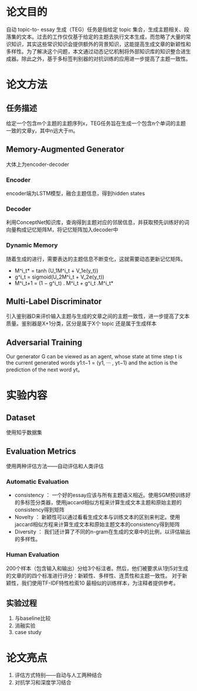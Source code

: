 # 论文目的
自动 topic-to- essay 生成（TEG）任务是指给定 topic 集合，生成主题相关、段落集的文本。过去的工作仅仅基于给定的主题去执行文本生成，而忽略了大量的常识知识，其实这些常识知识会提供额外的背景知识，这能提高生成文章的新颖性和多样性。为了解决这个问题，本文通过动态记忆机制将外部知识库的知识整合进生成器。除此之外，基于多标签判别器的对抗训练的应用进一步提高了主题一致性。

# 论文方法
## 任务描述
 给定一个包含m个主题的主题序列x，TEG任务旨在生成一个包含n个单词的主题一致的文章y，其中n远大于m。
## Memory-Augmented Generator
大体上为encoder-decoder
### Encoder
encoder端为LSTM模型，融合主题信息，得到hidden states
### Decoder
利用ConceptNet知识库，查询得到主题对应的邻居信息，并获取预先训练好的词向量构成记忆矩阵M，将记忆矩阵加入decoder中
### Dynamic Memory
随着生成的进行，需要表达的主题信息不断变化，这就需要动态更新记忆矩阵。
- M^i_t* = tanh (U_1M^i_t + V_1e(y_t))
- g^i_t = sigmoid(U_2M^i_t + V_2e(y_t))
- M^i_t+1 = (1 − g^i_t) . M^i_t + g^i_t .M^i_t*
## Multi-Label Discriminator
引入鉴别器D来评价输入主题与生成的文章之间的主题一致性，进一步提高了文本质量。鉴别器是X+1分类，区分是属于X个 topic 还是属于生成样本
## Adversarial Training
Our generator G can be viewed as an agent, whose state at time step t is the current generated words y1:t−1 = (y1, ··· , yt−1) and the action is the prediction of the next word yt。

# 实验内容
## Dataset
使用知乎数据集
## Evaluation Metrics
使用两种评估方法——自动评估和人类评估
### Automatic Evaluation
- consistency ： 一个好的essay应该与所有主题语义相近。使用SGM预训练好的多标签分类器，使用jaccard相似方程来计算生成文本主题和原始主题的consistency得到矩阵
- Novelty ： 新颖性可以通过看看生成文本与训练文本的区别来判定。使用jaccard相似方程来计算生成文本和原始主题文本的consistency得到矩阵
- Diversity ： 我们还计算了不同的n-gram在生成的文章中的比例，以评估输出的多样性。

### Human Evaluation
200个样本（包含输入和输出）分给3个标注者。然后，他们被要求从1到5对生成的文章的的四个标准进行评分：新颖性、多样性、连贯性和主题一致性。 对于新颖性，我们使用TF-IDF特性检索10 最相似的训练样本，为注释者提供参考。

## 实验过程
1. 与baseline比较
2. 消融实验
3. case study

# 论文亮点
1. 评估方式特别——自动与人工两种结合
2. 对抗学习和深度学习结合
